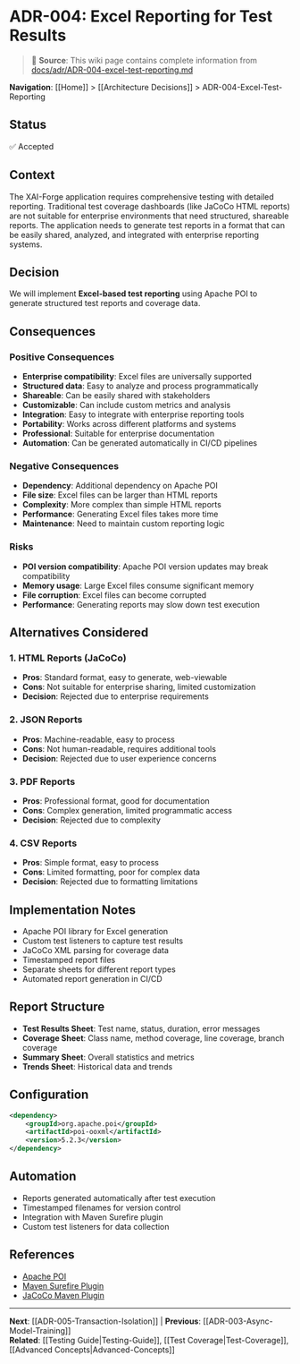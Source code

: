 # ADR-004: Excel Reporting for Test Results

> 📘 **Source**: This wiki page contains complete information from [docs/adr/ADR-004-excel-test-reporting.md](https://github.com/Mukaan17/xai-forge/blob/main/docs/adr/ADR-004-excel-test-reporting.md)

**Navigation**: [[Home]] > [[Architecture Decisions]] > ADR-004-Excel-Test-Reporting

## Status
✅ Accepted

## Context
The XAI-Forge application requires comprehensive testing with detailed reporting. Traditional test coverage dashboards (like JaCoCo HTML reports) are not suitable for enterprise environments that need structured, shareable reports. The application needs to generate test reports in a format that can be easily shared, analyzed, and integrated with enterprise reporting systems.

## Decision
We will implement **Excel-based test reporting** using Apache POI to generate structured test reports and coverage data.

## Consequences

### Positive Consequences
- **Enterprise compatibility**: Excel files are universally supported
- **Structured data**: Easy to analyze and process programmatically
- **Shareable**: Can be easily shared with stakeholders
- **Customizable**: Can include custom metrics and analysis
- **Integration**: Easy to integrate with enterprise reporting tools
- **Portability**: Works across different platforms and systems
- **Professional**: Suitable for enterprise documentation
- **Automation**: Can be generated automatically in CI/CD pipelines

### Negative Consequences
- **Dependency**: Additional dependency on Apache POI
- **File size**: Excel files can be larger than HTML reports
- **Complexity**: More complex than simple HTML reports
- **Performance**: Generating Excel files takes more time
- **Maintenance**: Need to maintain custom reporting logic

### Risks
- **POI version compatibility**: Apache POI version updates may break compatibility
- **Memory usage**: Large Excel files consume significant memory
- **File corruption**: Excel files can become corrupted
- **Performance**: Generating reports may slow down test execution

## Alternatives Considered

### 1. HTML Reports (JaCoCo)
- **Pros**: Standard format, easy to generate, web-viewable
- **Cons**: Not suitable for enterprise sharing, limited customization
- **Decision**: Rejected due to enterprise requirements

### 2. JSON Reports
- **Pros**: Machine-readable, easy to process
- **Cons**: Not human-readable, requires additional tools
- **Decision**: Rejected due to user experience concerns

### 3. PDF Reports
- **Pros**: Professional format, good for documentation
- **Cons**: Complex generation, limited programmatic access
- **Decision**: Rejected due to complexity

### 4. CSV Reports
- **Pros**: Simple format, easy to process
- **Cons**: Limited formatting, poor for complex data
- **Decision**: Rejected due to formatting limitations

## Implementation Notes
- Apache POI library for Excel generation
- Custom test listeners to capture test results
- JaCoCo XML parsing for coverage data
- Timestamped report files
- Separate sheets for different report types
- Automated report generation in CI/CD

## Report Structure
- **Test Results Sheet**: Test name, status, duration, error messages
- **Coverage Sheet**: Class name, method coverage, line coverage, branch coverage
- **Summary Sheet**: Overall statistics and metrics
- **Trends Sheet**: Historical data and trends

## Configuration
```xml
<dependency>
    <groupId>org.apache.poi</groupId>
    <artifactId>poi-ooxml</artifactId>
    <version>5.2.3</version>
</dependency>
```

## Automation
- Reports generated automatically after test execution
- Timestamped filenames for version control
- Integration with Maven Surefire plugin
- Custom test listeners for data collection

## References
- [Apache POI](https://poi.apache.org/)
- [Maven Surefire Plugin](https://maven.apache.org/surefire/maven-surefire-plugin/)
- [JaCoCo Maven Plugin](https://www.jacoco.org/jacoco/trunk/doc/maven.html)

---

**Next**: [[ADR-005-Transaction-Isolation]] | **Previous**: [[ADR-003-Async-Model-Training]]  
**Related**: [[Testing Guide|Testing-Guide]], [[Test Coverage|Test-Coverage]], [[Advanced Concepts|Advanced-Concepts]]
